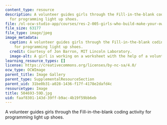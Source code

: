 ```yaml
---
content_type: resource
description: A volunteer guides girls through the Fill-in-the-blank coding activity
  for programming light up shoes.
file: /ol-ocw-studio-app/courses/res-2-005-girls-who-build-make-your-own-wearables-workshop-spring-2015/faaf8301143d39ffb9ac4b19f59bb6eb_504693-59D.jpg
file_size: 63177
file_type: image/jpeg
image_metadata:
  caption: A volunteer guides girls through the Fill-in-the-blank coding activity
    for programming light up shoes.
  credit: Courtesy of Jon Barron, MIT Lincoln Laboratory.
  image-alt: A girl is working on a worksheet with the help of a volunteer.
learning_resource_types: []
license: https://creativecommons.org/licenses/by-nc-sa/4.0/
ocw_type: OCWImage
parent_title: Image Gallery
parent_type: SupplementalResourceSection
parent_uid: 31be0b31-a028-1436-f17f-4178e2dafd4c
resourcetype: Image
title: 504693-59D.jpg
uid: faaf8301-143d-39ff-b9ac-4b19f59bb6eb
---
```

A volunteer guides girls through the Fill-in-the-blank coding activity for programming light up shoes.